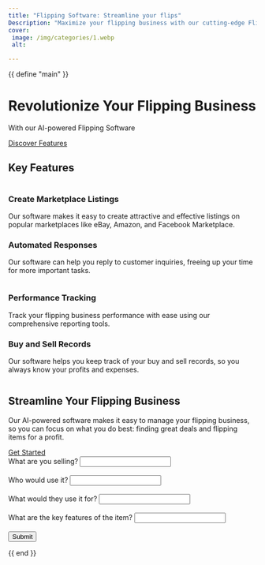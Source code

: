 ```yaml
---
title: "Flipping Software: Streamline your flips"
Description: "Maximize your flipping business with our cutting-edge Flipping software. Get AI-powered help with marketplace listings, customer communication, and performance tracking. Start optimizing your profits today."
cover: 
 image: /img/categories/1.webp
 alt: 

---
```


{{ define "main" }}
<style> .main { padding:0px !important; }</style>
<div style="background: url(/img/landing/1.webp); background-repeat: no-repeat;
background-size: cover;" class="banner row row-cols-lg-2 row-cols-1 gy-3 align-items-center">
    <div>
        <h1>Revolutionize Your Flipping Business</h1>
        <p>With our AI-powered Flipping Software</p>
        <a class="btn btn-primary" href="#features">Discover Features</a>
    </div>    
</div>
<div class="container" id="features">
    <h2 class="text-center">Key Features</h2>
    <div class="row row-cols-lg-2 row-cols-1 gy-3 align-items-center">
        <img src="/img/landing/2.webp" alt="">
        <div>
            <h3>Create Marketplace Listings</h3>
            <p>Our software makes it easy to create attractive and effective listings on popular marketplaces like eBay, Amazon, and Facebook Marketplace.</p>
        </div>
    </div>
    <div class="row row-cols-lg-2 row-cols-1 gy-3 align-items-center">
        <div class="col gy-5">
            <h3>Automated Responses</h3>
            <p>Our software can help you reply to customer inquiries, freeing up your time for more important tasks.</p>
        </div>
        <img src="/img/landing/3.webp" loading="lazy" alt="">
    </div>
    <div class="row row-cols-lg-2 row-cols-1 gy-3 align-items-center">
        <img src="/img/landing/4.webp"  loading="lazy" alt="">
        <div>
            <h3>Performance Tracking</h3>
            <p>Track your flipping business performance with ease using our comprehensive reporting tools.</p>    
        </div>
    </div>
    <div class="row row-cols-lg-2 row-cols-1 gy-3 align-items-center">
        <div class="col gy-5">
            <h3>Buy and Sell Records</h3>
            <p>Our software helps you keep track of your buy and sell records, so you always know your profits and expenses.</p>
        </div>
        <img src="/img/landing/5.webp" loading="lazy" alt="">
    </div>
    <div class="row row-cols-lg-2 row-cols-1 gy-3 align-items-center">
        <img src="/img/landing/6.webp" loading="lazy" alt="">
        <div>
            <h2>Streamline Your Flipping Business</h2>
            <p>Our AI-powered software makes it easy to manage your flipping business, so you can focus on what you do best: finding great deals and flipping items for a profit.</p>  
            <a href="/contact" class="btn btn-primary">Get Started</a>  
        </div>
    </div>
</div>



<form action="/generate_text" method="post">
  <label for="product">What are you selling?</label>
  <input type="text" id="product" name="product">
  <br><br>
  <label for="target_customer">Who would use it?</label>
  <input type="text" id="target_customer" name="target_customer">
  <br><br>
  <label for="use_case">What would they use it for?</label>
  <input type="text" id="use_case" name="use_case">
  <br><br>
  <label for="features">What are the key features of the item?</label>
  <input type="text" id="features" name="features">
  <br><br>
  <input type="submit" value="Submit">
</form> 

{{ end }}




